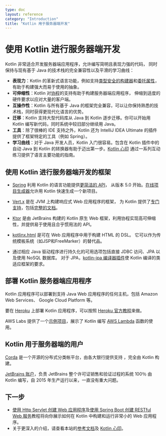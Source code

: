 ```yaml
---
type: doc
layout: reference
category: "Introduction"
title: "Kotlin 用于服务器端开发"
---
```


# 使用 Kotlin 进行服务器端开发

Kotlin 非常适合开发服务器端应用程序，允许编写简明且表现力强的代码，
同时保持与现有基于 Java 的技术栈的完全兼容性以及平滑的学习曲线：

 * **表现力**：Kotlin 的革新式语言功能，例如支持[类型安全的构建器](type-safe-builders.html)<!--
   -->和[委托属性](delegated-properties.html)，有助于构建强大而易于使用的抽象。
 * **可伸缩性**：Kotlin 对[协程](coroutines.html)的支持有助于构建服务器端应用程序，
   伸缩到适度的硬件要求以应对大量的客户端。
 * **互操作性**：Kotlin 与所有基于 Java 的框架完全兼容，可以让你保持<!--
   -->熟悉的技术栈，同时获得更现代化语言的优势。
 * **迁移**：Kotlin 支持大型代码库从 Java 到 Kotlin 逐步迁移。你可以开始<!--
   -->用 Kotlin 编写新代码，同时系统中较旧部分继续用 Java。
 * **工具**：除了很棒的 IDE 支持之外，Kotlin 还为 IntelliJ IDEA Ultimate 的插件提供了框架特定的工具（例如
   Spring）。
 * **学习曲线**：对于 Java 开发人员，Kotlin 入门很容易。包含在 Kotlin 插件中的自动 Java 到 Kotlin 的转换器有助于迈出第一步。[Kotlin 心印](/docs/tutorials/koans.html) 通过一系列互动练习提供了语言主要功能的指南。

## 使用 Kotlin 进行服务器端开发的框架

 * [Spring](https://spring.io) 利用 Kotlin 的语言功能提供[更简洁的 API](https://spring.io/blog/2017/01/04/introducing-kotlin-support-in-spring-framework-5-0)，
从版本 5.0 开始。[在线项目生成器](https://start.spring.io/#!language=kotlin)允许用 Kotlin 快速生成一个新项目。

 * [Vert.x](http://vertx.io) 是在 JVM 上构建响应式 Web 应用程序的框架，
为 Kotlin 提供了[专门支持](https://github.com/vert-x3/vertx-lang-kotlin)，包括[完整的文档](http://vertx.io/docs/vertx-core/kotlin/)。

 * [Ktor](https://github.com/kotlin/ktor) 是由 JetBrains 构建的 Kotlin 原生 Web 框架，利用协程实现<!--
-->高可伸缩性，并提供易于使用且合乎惯用法的 API。

 * [kotlinx.html](https://github.com/kotlin/kotlinx.html) 是可在 Web 应用程序中用于构建 HTML 的 DSL。
它可以作为传统模板系统（如JSP和FreeMarker）的替代品。

 * 通过相应 Java 驱动程序进行持久化的可用选项包括直接 JDBC 访问、JPA 以及使用 NoSQL 数据库。
对于 JPA，[kotlin-jpa 编译器插件](compiler-plugins.html#kotlin-jpa-编译器插件)使
Kotlin 编译的类适应框架的要求。

## 部署 Kotlin 服务器端应用程序

Kotlin 应用程序可以部署到支持 Java Web 应用程序的任何主机，包括 Amazon Web Services、
Google Cloud Platform 等。

要在 [Heroku](https://www.heroku.com) 上部署 Kotlin 应用程序，可以按照 [Heroku 官方教程](https://devcenter.heroku.com/articles/getting-started-with-kotlin)来做。

AWS Labs 提供了一个[示例项目](https://github.com/awslabs/serverless-photo-recognition)，展示了 Kotlin
编写 [AWS Lambda](https://aws.amazon.com/lambda/) 函数的使用。

## Kotlin 用于服务器端的用户

[Corda](https://www.corda.net/2017/01/10/kotlin/) 是一个开源的分布式分类帐平台，由各大银行提供支持
，完全由 Kotlin 构建。

[JetBrains 账户](https://account.jetbrains.com/)，负责 JetBrains 整个许可证销售和验证<!--
-->过程的系统 100％ 由 Kotlin 编写，自 2015 年生产运行以来，一直没有重大问题。


## 下一步

* [使用 Http Servlet 创建 Web 应用程序](/docs/tutorials/httpservlets.html)及<!--
-->[使用 Spring Boot 创建 RESTful Web 服务](/docs/tutorials/spring-boot-restful.html)教程<!--
-->将向你展示如何在 Kotlin 中构建和运行非常小的 Web 应用程序。
* 关于更深入的介绍，请查看本站的[参考文档](index.html)及
[Kotlin 心印](/docs/tutorials/koans.html)。

